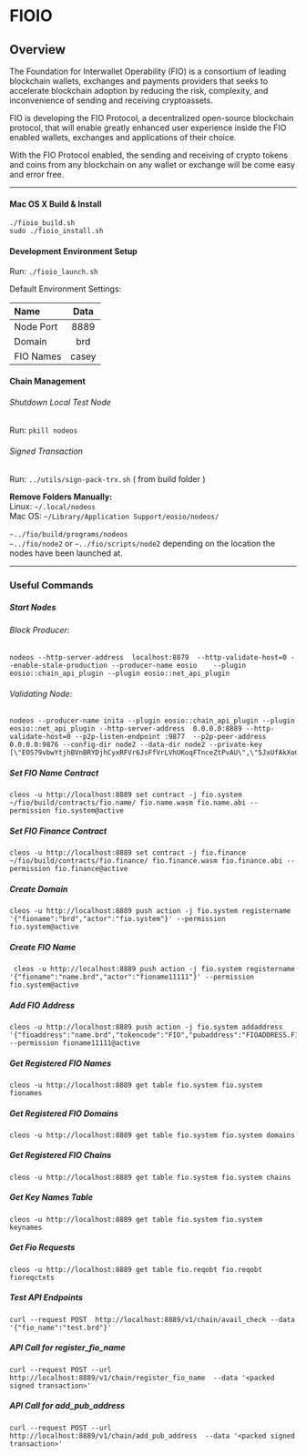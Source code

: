         
# FIOIO  

## Overview

The Foundation for Interwallet Operability (FIO) is a consortium of leading blockchain wallets, exchanges and payments providers that seeks to accelerate blockchain adoption by reducing the risk, complexity, and inconvenience of sending and receiving cryptoassets.

FIO is developing the FIO Protocol, a decentralized open-source blockchain protocol, that will enable greatly enhanced user experience inside the FIO enabled wallets, exchanges and applications of their choice.

With the FIO Protocol enabled, the sending and receiving of crypto tokens and coins from any blockchain on any wallet or exchange will be come easy and error free. 

____
#### Mac OS X Build & Install  
    
    ./fioio_build.sh  
    sudo ./fioio_install.sh  
  
#### Development Environment Setup

Run: `./fioio_launch.sh`  

Default Environment Settings: 

|    Name    | Data     |
| :---------|:--------:|
| Node Port  | 8889 |  
| Domain     | brd |
| FIO Names  | casey |

#### Chain Management
###### Shutdown Local Test Node
Run: `pkill nodeos`


###### Signed Transaction

Run: `../utils/sign-pack-trx.sh` ( from build folder )

**Remove Folders Manually:<br>**
Linux: `~/.local/nodeos`<br>
Mac OS: `~/Library/Application Support/eosio/nodeos/`<br><br> `~../fio/build/programs/nodeos`<br>
 `~../fio/node2` or `~../fio/scripts/node2` depending on the location the nodes have been launched at. 

  
---  
  
### Useful Commands
    
##### Start Nodes
###### Block Producer: 
    nodeos --http-server-address  localhost:8879  --http-validate-host=0 --enable-stale-production --producer-name eosio    --plugin eosio::chain_api_plugin --plugin eosio::net_api_plugin 
###### Validating Node:
    nodeos --producer-name inita --plugin eosio::chain_api_plugin --plugin eosio::net_api_plugin --http-server-address  0.0.0.0:8889 --http-validate-host=0 --p2p-listen-endpoint :9877  --p2p-peer-address 0.0.0.0:9876 --config-dir node2 --data-dir node2 --private-key [\"EOS79vbwYtjhBVnBRYDjhCyxRFVr6JsFfVrLVhUKoqFTnceZtPvAU\",\"5JxUfAkXoCQdeZKNMhXEqRkFcZMYa3KR3vbie7SKsPv6rS3pCHg\"]
     
  
##### Set FIO Name Contract  
  
    cleos -u http://localhost:8889 set contract -j fio.system ~/fio/build/contracts/fio.name/ fio.name.wasm fio.name.abi --permission fio.system@active  
  
##### Set FIO Finance Contract  
  
    cleos -u http://localhost:8889 set contract -j fio.finance ~/fio/build/contracts/fio.finance/ fio.finance.wasm fio.finance.abi --permission fio.finance@active  
  
##### Create Domain  
  
    cleos -u http://localhost:8889 push action -j fio.system registername '{"fioname":"brd","actor":"fio.system"}' --permission fio.system@active  
  
##### Create FIO Name  
  
     cleos -u http://localhost:8889 push action -j fio.system registername '{"fioname":"name.brd","actor":"fioname11111"}' --permission fio.system@active   
  
##### Add FIO Address  
  
    cleos -u http://localhost:8889 push action -j fio.system addaddress '{"fioaddress":"name.brd","tokencode":"FIO","pubaddress":"FIOADDRESS.FIO","actor":"fioname11111"}' --permission fioname11111@active  
  
##### Get Registered FIO Names  
  
    cleos -u http://localhost:8889 get table fio.system fio.system fionames  
  
##### Get Registered FIO Domains  
  
    cleos -u http://localhost:8889 get table fio.system fio.system domains  

##### Get Registered FIO Chains  
  
    cleos -u http://localhost:8889 get table fio.system fio.system chains
    
##### Get Key Names Table
      
    cleos -u http://localhost:8889 get table fio.system fio.system keynames

##### Get Fio Requests
    
    cleos -u http://localhost:8889 get table fio.reqobt fio.reqobt fioreqctxts
    
##### Test API Endpoints  
  
    curl --request POST  http://localhost:8889/v1/chain/avail_check --data '{"fio_name":"test.brd"}'
    
##### API Call for register_fio_name

    curl --request POST --url http://localhost:8889/v1/chain/register_fio_name  --data '<packed signed transaction>'

##### API Call for add_pub_address

    curl --request POST --url http://localhost:8889/v1/chain/add_pub_address  --data '<packed signed transaction>'
